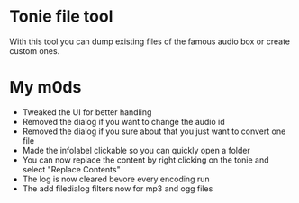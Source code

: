 # Tonie file tool

With this tool you can dump existing files of the famous audio box or create custom ones.

# My m0ds

- Tweaked the UI for better handling
- Removed the dialog if you want to change the audio id
- Removed the dialog if you sure about that you just want to convert one file
- Made the infolabel clickable so you can quickly open a folder
- You can now replace the content by right clicking on the tonie and select "Replace Contents"
- The log is now cleared bevore every encoding run
- The add filedialog filters now for mp3 and ogg files